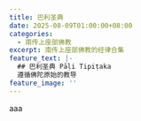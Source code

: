 ```yaml
---
title: 巴利圣典
date: 2025-08-09T01:00:00+08:00
categories:
  - 南传上座部佛教
excerpt: 南传上座部佛教的经律合集
feature_text: |-
  ## 巴利圣典 Pāḷi Tipiṭaka
  遵循佛陀原始的教导
feature_image: ''
---
```

aaa
